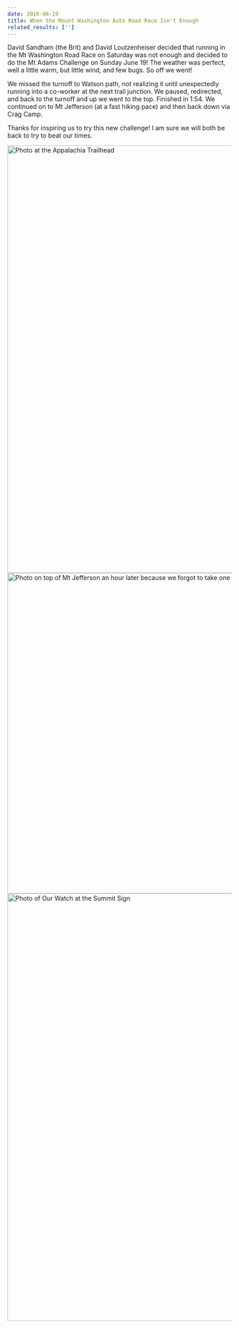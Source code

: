 ```yaml
---
date: 2016-06-19
title: When the Mount Washington Auto Road Race Isn't Enough
related_results: ['']
---
```


<p>David Sandham (the Brit) and David Loutzenheiser decided that running in the Mt Washington Road Race on Saturday was not enough and decided to do the Mt Adams Challenge on Sunday June 19!  The weather was perfect, well a little warm, but little wind, and few bugs.  So off we went!</p>
<p>We missed the turnoff to Watson path, not realizing it until unexpectedly running into a co-worker at the next trail junction.  We paused, redirected, and back to the turnoff and up we went to the top.  Finished in 1:54.  We continued on to Mt Jefferson (at a fast hiking pace) and then back down via Crag Camp.</p>
<p>Thanks for inspiring us to try this new challenge!  I am sure we will both be back to try to beat our times.</p>
<img src="/images/uploads/tumblro95xp4dzr91teh94yo21280.jpg" alt="Photo at the Appalachia Trailhead" width="1280" height="960" class="img-fluid">
<img src="/images/uploads/tumblro95xp4dzr91teh94yo11280.png" alt="Photo on top of Mt Jefferson an hour later because we forgot to take one on Mt Adams!" width="960" height="720" class="img-fluid">
<img src="/images/uploads/tumblro95xp4dzr91teh94yo31280.jpg" alt="Photo of Our Watch at the Summit Sign" width="1280" height="960" class="img-fluid">

